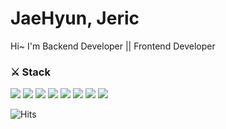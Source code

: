 # JaeHyun, Jeric
Hi~ I'm Backend Developer || Frontend Developer

### ⚔️ Stack
<img src="https://img.shields.io/badge/JavaScript-F7DF1E?style=flat-square&logo=JavaScript&logoColor=white"/> <img src="https://img.shields.io/badge/NestJS-red?style=flat-square&logo=nestjs&logoColor=white" /> <img src="https://img.shields.io/badge/TypeScript-blue?style=flat-square&logo=typescript&logoColor=white" /> <img src="https://img.shields.io/badge/PostgreSQL-4479A1?style=flat-square&logo=PostgreSQL&logoColor=white"/>  <img src="https://img.shields.io/badge/Python-3776AB?style=flat-square&logo=Python&logoColor=white"/> <img src="https://img.shields.io/badge/React-61DAFB?style=flat-square&logo=React&logoColor=white"/> <img src="https://img.shields.io/badge/ExpressJS-000000?style=flat-square&logo=Express&logoColor=white"/>  <img src="https://img.shields.io/badge/mysql-4479A1?style=for-the-badge&logo=mysql&logoColor=white"> 

![Hits](https://hits.seeyoufarm.com/api/count/incr/badge.svg?url=https%3A%2F%2Fgithub.com%2Fhoohoo0889&count_bg=%2379C83D&title_bg=%23555555&icon=&icon_color=%23E7E7E7&title=hits&edge_flat=false)
